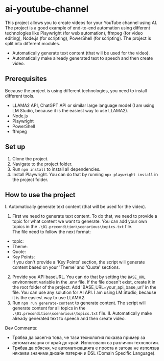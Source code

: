 # ai-youtube-channel
This project allows you to create videos for your YouTube channel using AI.  
The project is a good example of end-to-end automation using different technologies like Playwright (for web automation), ffmpeg (for video editing), Node.js (for scripting), PowerShell (for scripting).
The project is split into different modules.  
- Automatically generate text content (that will be used for the video).
- Automatically make already generated text to speech and then create video.

## Prerequisites
Because the project is using different technologies, you need to install different tools.
- LLAMA2 API, ChatGPT API or similar large language model (I am using LM Studio, because it is the easiest way to use LLAMA2).
- Node.js
- Playwright
- PowerShell
- ffmpeg

## Set up
1. Clone the project.
2. Navigate to the project folder.
3. Run `npm install` to install all dependencies.
4. Install Playwright. You can do that by running `npx playwright install` in the project folder.

## How to use the project
I. Automatically generate text content (that will be used for the video).  
1. First we need to generate text content. To do that, we need to provide a topic for what content we want to generate. You can add your own topics in the `.\01.precondition\scenarious\topics.txt` file.  
The file need to follow the next format:  
- topic:  
- Theme:  
- Quote:  
- Key Points:  
If you don't provide a 'Key Points' section, the script will generate content based on your 'Theme' and 'Quote' sections.
2. Provide you API baseURL. You can do that by setting the `BASE_URL` environment variable in the .env file. If the file doesn't exist, create it in the root folder of the project. Add 'BASE_URL=your_api_base_url' in the file. You can use any solution for AI API. I am using LM Studio, because it is the easiest way to use LLAMA2.
3. Run `npm run generate-content` to generate content. The script will generate content for all topics in the `.\01.precondition\scenarious\topics.txt` file.
II. Automatically make already generated text to speech and then create video.


Dev Comments:
- Трябва да засегна това, че тази технология показва пример за автоматизация от край до край. Използвани са различни технологии.
- Трябва да обясня, че автоматизацията е проста и затова не използва някакви значими дизайн патерни и DSL (Domain Specific Language).
